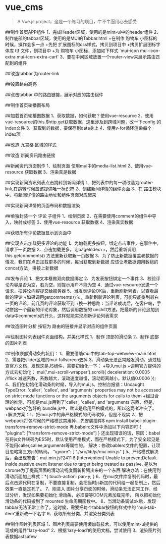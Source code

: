 # vue_cms

> A Vue.js project，这是一个练习的项目，牛不牛逼用心去感受

##制作首页APP组件
1、完成Header区域，使用的是mint-ui中的header组件
2、制作底部的tabbar区域，使用的是MUI的Tabbar.html
    +在制作 购物车 小图标的时候，操作会多一点
    +先把 扩展图标的css样式，拷贝到项目中
    +拷贝扩展图标字体库 ttf 文件，到项目中
    +为 购物车 小图标，添加如下样式 'mui-icon mui-icon-extra mui-icon-extra-cart'
3、要在中间区域放置一个router-view来展示路由匹配到的组件

##改造tabbar 为router-link

##设置路由高亮

##点击tabbar 中的路由链接，展示对应的路由组件

##制作首页轮播图布局

##加载首页轮播图数据
1、获取数据，如何获取？使用vue-resource
2、使用 vue-resource的this.$http.get获取数据，这里涉及到跨域问题，改一下config 的 index文件
3、获取到的数据，要保存到data身上
4、使用v-for循环渲染每个index项

##改造 九宫格 区域的样式

##改造 新闻资讯路由链接

##新闻资讯页面制作
1、绘制页面 使用mui中的media-list.html
2、使用vue-resource 获取数据
3、渲染真是数据

##实现新闻资讯列表点击跳转到新闻详情
1、把列表中的每一项改造为router-link,在跳转时候应该提供唯一标识符
2、创建新闻详情的组件页面
3、在 路由模块中，将新闻详情的路由地址和组件页面对应起来

##实现新闻详情的页面布局和数据渲染

##单独封装一个 评论 子组件
1、绘制页面
2、在需要使用comment的组件中导入，映射成标签
3、使用vue-resource 获取数据
4、渲染真实数据

##获取所有评论数据显示到页面中

##实现点击加载更多评论的功能
1、为加载更多按钮，绑定点击事件，在事件中，请求下一页数据
2、点击加载更多，让pageIndex++，然后重新调用this.getcomments()
方法重新获取新一页数据
3、为了防止新数据覆盖老数据的情况，我们在点击加载更多的时候，每当获取到新数据
应该让老数据调用数组的concat方法，拼接上新数据

##发布评论
1、把文本框做双向数据绑定
2、为发表按钮绑定一个事件
3、校验评论内容是否为空，若为空，则提示用户不能为空
4、通过vue-resource发送一个请求，把评论内容提交给服务器
5、当发表评论OK后，重新刷新列表，以查看最新的评论
+如果调用getcomments方法，重新刷新评论列表，可能只能得到最右一页的评论，前几页的评论获取不到
+换一种思路：当评论成功后，在客户端，手动拼接一个最新的评论对象，然后调用数据的
unshift方法，把最新的评论追加到data中comments的开头，这样就能实现刷新评论列表需求

##改造图片分析 按钮为 路由的链接并显示对应的组件页面

##绘制图片列表组件页面结构，并美化样式
1、制作 顶部的滑动条
2、制作 底部的图片列表

##制作顶部滑动条的坑们：
1、需要借助mui中的tab-top-webview-main.html
2、需要把slider区域的mui-fullscreen去掉
3、滑动条无法正常触发滑动，通过检查官方文档，发现这是JS组件，需要初始化一下：
    +导入mui.js
    +调用官方提供的方式去初始化：
    mui('.mui-scroll-wrapper').scroll({
    	deceleration: 0.0005 //flick 减速系数，系数越大，滚动速度越慢，滚动距离越小，默认值0.0006
    });
4、我们在初始化滑动条的时候，导入的mui.js，控制台报错：Uncaught TypeError: 'caller', 'callee', and 'arguments' 
properties may not be accessed on strict mode functions or the arguments objects for calls to them
+经过合理的推测，可能是mui.js用到了'caller', 'callee', and 'arguments'东西，但是，webpack打包好的
bundle.js中，默认是启用严格模式的，所以这两者冲突了。
    +解决方案：1、把mui.js中的非严格模式的代码改掉，但是不现实
    2、把webpack打包时候的严格模式禁用掉，先安装插件$ npm install babel-plugin-transform-remove-strict-mode
    再.babelrc文件中添加以下内容即可
    {
      "plugins": ["transform-remove-strict-mode"]
    }
    还出现错误的话，原因：babel在将js文件转码为ES5时，默认使用严格模式，而在严格模式下，为了安全起见是不能用caller,callee,arguments等属性的。
    解决：修改bablerc文件的配置，让项目忽略第三方js的转码。
    "ignore": [
        "./src/lib/js/mui.min.js"
    ]
5、严格模式解决后，会出现警告：mui.min.js?2411:8 [Intervention] Unable to preventDefault inside passive event listener due to target being treated as passive.
   是以为chrome为了提高页面的滑动流畅度而新折腾出来的一个东西
   解决办法：在使用到滑动页面加上样式：*{
                                     touch-action: pan-y;
                                 }
6、在mui文件库复制代码时，最后点击源代码在复制，不要直接复制，会把当时js新加的代码给一起复制上，然后效果一直是定死了。
7、刚进入 图片分享页面的时候，滑动条无法正常工作，经过分析，发现如果要初始化 滑动条，必须要等DOM元素加载完毕，
所以把初始化滑动条的代码搬到了 mounted 生命周期函数中。
8、当滑动条调试ok后，发现tabbar无法正常工作了，这时候，需要把每个tabbar按钮的样式中的 'mui-tab-item'重新改一下名字
9、获取所有分类，并渲染分类列表

##制作图片列表区域
1、图片列表需要使用懒加载技术，可以使用mint-ui提供的现成的组件"lazy-load"
2、根据‘lazy-load’的使用文档，尝试使用
3、渲染图片列表数据asfsafew